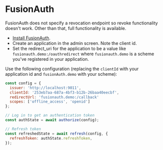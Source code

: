 # FusionAuth

FusionAuth does not specify a revocation endpoint so revoke functionality doesn't work. Other than that, full functionality is available.

* [Install FusionAuth](https://fusionauth.io/docs/v1/tech/installation-guide).
* Create an application in the admin screen. Note the client id.
* Set the redirect_uri for the application to be a value like `fusionauth.demo:/oauthredirect` where `fusionauth.demo` is a scheme you've registered in your application.

Use the following configuration (replacing the `clientId` with your application id and `fusionAuth.demo` with your scheme):

```js
const config = {
  issuer: 'http://localhost:9011',
  clientId: '253eb7aa-687a-4bf3-b12b-26baa40eecbf',
  redirectUrl: 'fusionauth.demo:/callback'
  scopes: ['offline_access', 'openid']
};

// Log in to get an authentication token
const authState = await authorize(config);

// Refresh token
const refreshedState = await refresh(config, {
  refreshToken: authState.refreshToken,
});
```


